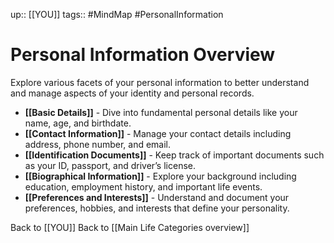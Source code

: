 up:: [[YOU]]
tags:: #MindMap #PersonalInformation

# Personal Information Overview

Explore various facets of your personal information to better understand and manage aspects of your identity and personal records.

- **[[Basic Details]]** - Dive into fundamental personal details like your name, age, and birthdate.
- **[[Contact Information]]** - Manage your contact details including address, phone number, and email.
- **[[Identification Documents]]** - Keep track of important documents such as your ID, passport, and driver’s license.
- **[[Biographical Information]]** - Explore your background including education, employment history, and important life events.
- **[[Preferences and Interests]]** - Understand and document your preferences, hobbies, and interests that define your personality.

Back to [[YOU]]
Back to [[Main Life Categories overview]]